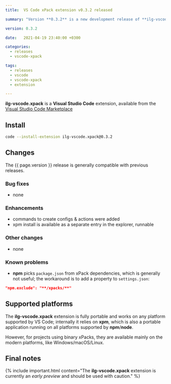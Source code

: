 ```yaml
---
title:  VS Code xPack extension v0.3.2 released

summary: "Version **0.3.2** is a new development release of **ilg-vscode.xpack**; it adds commands to create configurations & actions."

version: 0.3.2

date:   2021-04-19 23:40:00 +0300

categories:
  - releases
  - vscode-xpack

tags:
  - releases
  - vscode
  - vscode-xpack
  - extension

---
```


**ilg-vscode.xpack** is a **Visual Studio Code** extension,
available from the
[Visual Studio Code Marketplace](https://marketplace.visualstudio.com/items?itemName=ilg-vscode.xpack)

## Install

```sh
code --install-extension ilg-vscode.xpack@0.3.2
```

## Changes

The {{ page.version }} release
is generally compatible with previous releases.

### Bug fixes

- none

### Enhancements

- commands to create configs & actions were added
- xpm install is available as a separate entry in the explorer, runnable


### Other changes

- none

### Known problems

- **npm** picks `package.json` from xPack dependencies, which is generally
  not useful; the workaround is to add a property to `settings.json`:

```json
"npm.exclude": "**/xpacks/**"
```

## Supported platforms

The **ilg-vscode.xpack** extension is fully portable and works on any
platform supported by VS Code; internally it relies on **xpm**, which
is also a portable application running on all platforms supported
by **npm**/**node**.

However, for projects using binary xPacks, they are available mainly
on the modern platforms, like Windows/macOS/Linux.

## Final notes

{% include important.html content="The **ilg-vscode.xpack** extension
is currently an _early preview_ and should be used with caution." %}
